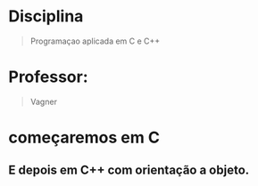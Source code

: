 # Disciplina 
> Programaçao aplicada em C e C++
# Professor: 
> Vagner
# começaremos em C
## E depois em C++ com orientação a objeto.
